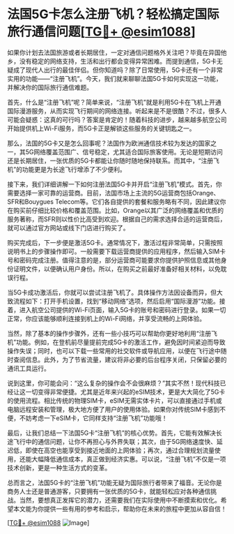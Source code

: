 # 法国5G卡怎么注册飞机？轻松搞定国际旅行通信问题[[TG💪+ @esim1088](https://t.me/s/esim1088)]

如果你计划去法国旅游或者长期居住，一定对通信问题格外关注吧？毕竟在异国他乡，没有稳定的网络支持，生活和出行都会变得异常困难。而提到通信，5G卡无疑成了现代人出行的最佳伴侣。但你知道吗？除了日常使用，5G卡还有一个非常实用的功能——“注册飞机”。今天，我们就来聊聊法国5G卡如何实现这一功能，并解决你的国际旅行通信难题。

首先，什么是“注册飞机”呢？简单来说，“注册飞机”就是利用5G卡在飞机上开通国际漫游服务，从而实现飞行期间的网络连接。听起来是不是很酷？不过，很多人可能会疑惑：这真的可行吗？答案是肯定的！随着科技的进步，越来越多航空公司开始提供机上Wi-Fi服务，而5G卡正是解锁这些服务的关键钥匙之一。

那么，法国的5G卡又是怎么回事呢？法国作为欧洲通信技术较为发达的国家之一，其5G网络覆盖范围广、信号稳定，尤其适合国际旅客使用。无论是短期访问还是长期居住，一张优质的5G卡都能让你随时随地保持联系。而其中，“注册飞机”的功能更是为长途飞行增添了不少便利。

接下来，我们详细讲解一下如何注册法国5G卡并开启“注册飞机”模式。首先，你需要选择一家可靠的运营商。目前，法国市场上主流的5G运营商包括Orange、SFR和Bouygues Telecom等。它们各自提供的套餐和服务略有不同，因此建议你在购买前仔细比较价格和覆盖范围。比如，Orange以其广泛的网络覆盖和优质的服务著称，而SFR则以性价比高受到欢迎。根据自己的需求选择合适的运营商后，就可以通过官方网站或线下门店进行购买了。

购买完成后，下一步便是激活5G卡。通常情况下，激活过程非常简单，只需按照说明书上的步骤操作即可。一般需要下载运营商提供的应用程序，然后输入SIM卡号和密码完成注册。值得注意的是，部分运营商可能要求你提供护照信息或其他身份证明文件，以便确认用户身份。所以，在购买之前最好准备好相关材料，以免耽误行程。

当5G卡成功激活后，你就可以尝试注册飞机了。具体操作方法因设备而异，但大致流程如下：打开手机设置，找到“移动网络”选项，然后启用“国际漫游”功能。接着，进入航空公司提供的Wi-Fi页面，输入5G卡的账号和密码进行登录。如果一切正常，你应该能够顺利连接到机上的Wi-Fi网络，并享受流畅的上网体验。

当然，除了基本的操作步骤外，还有一些小技巧可以帮助你更好地利用“注册飞机”功能。例如，在登机前尽量提前完成5G卡的激活工作，避免因时间紧迫而导致操作失误；同时，也可以下载一些常用的社交软件或导航应用，以便在飞行途中随时查阅信息。此外，为了节省流量，建议将非必要的后台程序关闭，只保留必要的通讯工具运行。

说到这里，你可能会问：“这么复杂的操作会不会很麻烦？”其实不然！现代科技已经让这一切变得非常便捷。尤其是近年来兴起的eSIM技术，更是大大简化了5G卡的使用流程。相比传统的物理SIM卡，eSIM无需实体卡片，可以直接通过手机或电脑远程安装和管理，极大地方便了用户的使用体验。如果你对传统SIM卡感到不便，不妨考虑一下eSIM卡，它同样支持“注册飞机”功能哦！

最后，让我们总结一下法国5G卡“注册飞机”的核心优势。首先，它能有效解决长途飞行中的通信问题，让你不再担心与外界失联；其次，由于5G网络速度快、延迟低，即使在高空也能享受到接近地面的上网体验；再次，通过合理规划流量使用，还能大幅降低通信成本，真正做到经济实惠。可以说，“注册飞机”不仅是一项技术创新，更是一种生活方式的变革。

总而言之，法国5G卡的“注册飞机”功能无疑为国际旅行者带来了福音。无论你是商务人士还是普通游客，只要拥有一张优质的5G卡，就能轻松应对各种通信挑战。当然，要想真正发挥它的潜力，还需要我们在实际使用中不断摸索和优化。希望本文能为你提供一些有用的参考和启示，帮助你在未来的旅程中更加从容自信！

[[TG💪+ @esim1088](https://t.me/s/esim1088) ![Image](https://i.postimg.cc/4NQfJmqS/Snipaste-2025-05-13-00-14-12.png)]